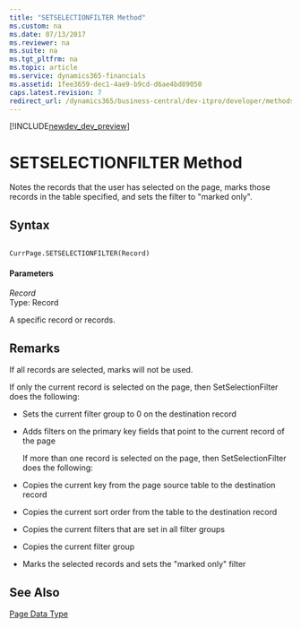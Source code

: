 ```yaml
---
title: "SETSELECTIONFILTER Method"
ms.custom: na
ms.date: 07/13/2017
ms.reviewer: na
ms.suite: na
ms.tgt_pltfrm: na
ms.topic: article
ms.service: dynamics365-financials
ms.assetid: 1fee3659-dec1-4ae9-b9cd-d6ae4bd89050
caps.latest.revision: 7
redirect_url: /dynamics365/business-central/dev-itpro/developer/methods/devenv-al-method-reference
---
```


[!INCLUDE[newdev_dev_preview](../includes/newdev_dev_preview.md)]

# SETSELECTIONFILTER Method
Notes the records that the user has selected on the page, marks those records in the table specified, and sets the filter to "marked only".  
  
## Syntax  
  
```  
  
CurrPage.SETSELECTIONFILTER(Record)  
```  
  
#### Parameters  
 *Record*  
 Type: Record  
  
 A specific record or records.  
  
## Remarks  
 If all records are selected, marks will not be used.  
  
 If only the current record is selected on the page, then SetSelectionFilter does the following:  
  
- Sets the current filter group to 0 on the destination record  
  
- Adds filters on the primary key fields that point to the current record of the page  
  
  If more than one record is selected on the page, then SetSelectionFilter does the following:  
  
- Copies the current key from the page source table to the destination record  
  
- Copies the current sort order from the table to the destination record  
  
- Copies the current filters that are set in all filter groups  
  
- Copies the current filter group  
  
- Marks the selected records and sets the "marked only" filter  
  
## See Also  
 [Page Data Type](../datatypes/devenv-Page-Data-Type.md)